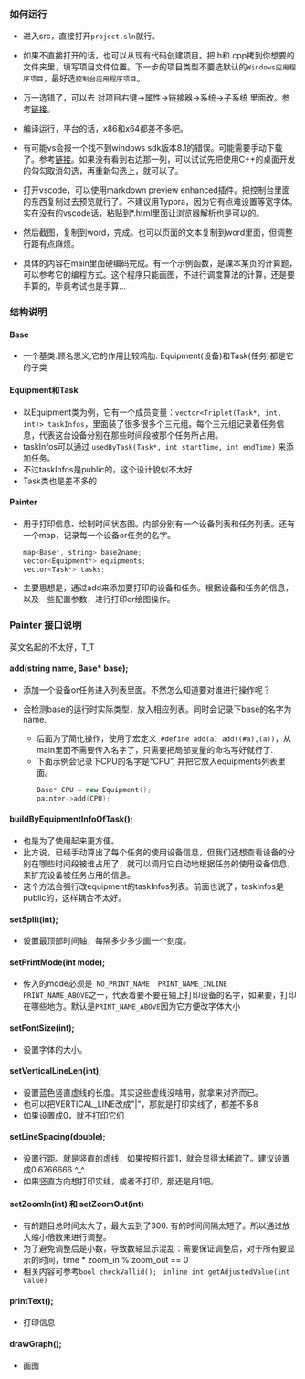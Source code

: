 ### 如何运行

- 进入src，直接打开```project.sln```就行。
- 如果不直接打开的话，也可以从现有代码创建项目。把.h和.cpp拷到你想要的文件夹里，填写项目文件位置。下一步的项目类型不要选默认的```Windows应用程序项目```，最好选```控制台应用程序项目```。
- 万一选错了，可以去 对项目右键->属性->链接器->系统->子系统 里面改。参考[链接](https://blog.csdn.net/jjookkeerr95/article/details/102844562)。  

- 编译运行，平台的话，x86和x64都差不多吧。

- 有可能vs会报一个找不到windows sdk版本8.1的错误。可能需要手动下载了。参考[链接](https://blog.csdn.net/qq_41727666/article/details/84330959)。如果没有看到右边那一列，可以试试先把使用C++的桌面开发的勾勾取消勾选，再重新勾选上，就可以了。

- 打开vscode，可以使用markdown preview enhanced插件。把控制台里面的东西复制过去预览就行了。不建议用Typora，因为它有点难设置等宽字体。实在没有的vscode话，粘贴到*.html里面让浏览器解析也是可以的。

- 然后截图，复制到word，完成。也可以页面的文本复制到word里面，但调整行距有点麻烦。
- 具体的内容在main里面硬编码完成。有一个示例函数，是课本某页的计算题，可以参考它的编程方式。这个程序只能画图，不进行调度算法的计算，还是要手算的，毕竟考试也是手算...

### 结构说明

#### Base

  - 一个基类.顾名思义,它的作用比较鸡肋. Equipment(设备)和Task(任务)都是它的子类

#### Equipment和Task

  - 以Equipment类为例，它有一个成员变量：```vector<Triplet(Task*, int, int)> taskInfos```，里面装了很多很多个三元组。每个三元组记录着任务信息，代表这台设备分别在那些时间段被那个任务所占用。
  - taskInfos可以通过 ```usedByTask(Task*, int startTime, int endTime)``` 来添加任务。
  - 不过taskInfos是public的，这个设计貌似不太好
  - Task类也是差不多的

#### Painter

  - 用于打印信息、绘制时间状态图。内部分别有一个设备列表和任务列表。还有一个map，记录每一个设备or任务的名字。

    ```cpp
    map<Base*, string> base2name;
    vector<Equipment*> equipments;
    vector<Task*> tasks;
    ```

  - 主要思想是，通过add来添加要打印的设备和任务。根据设备和任务的信息，以及一些配置参数，进行打印or绘图操作。

### Painter 接口说明

英文名起的不太好，T_T

#### add(string name, Base* base);

  - 添加一个设备or任务进入列表里面。不然怎么知道要对谁进行操作呢？
  
- 会检测base的运行时实际类型，放入相应列表。同时会记录下base的名字为name.
  - 后面为了简化操作，使用了宏定义``` #define add(a) add((#a),(a))```，从main里面不需要传入名字了，只需要把局部变量的命名写好就行了.
  - 下面示例会记录下CPU的名字是“CPU”, 并把它放入equipments列表里面。
    ```cpp
    Base* CPU = new Equipment();
    painter->add(CPU);
    ```

#### buildByEquipmentInfoOfTask();

- 也是为了使用起来更方便。
- 比方说，已经手动算出了每个任务的使用设备信息，但我们还想查看设备的分别在哪些时间段被谁占用了，就可以调用它自动地根据任务的使用设备信息，来扩充设备被任务占用的信息。
- 这个方法会强行改equipment的taskInfos列表。前面也说了，taskInfos是public的，这样耦合不太好。

#### setSplit(int);

- 设置最顶部时间轴，每隔多少多少画一个刻度。

#### setPrintMode(int mode);

- 传入的mode必须是``` NO_PRINT_NAME  PRINT_NAME_INLINE  PRINT_NAME_ABOVE```之一，代表着要不要在轴上打印设备的名字，如果要，打印在哪些地方。默认是```PRINT_NAME_ABOVE```因为它方便改字体大小

#### setFontSize(int);

- 设置字体的大小。

#### setVerticalLineLen(int);

- 设置蓝色竖直虚线的长度。其实这些虚线没啥用，就拿来对齐而已。
- 也可以把VERTICAL_LINE改成"|"，那就是打印实线了，都差不多8
- 如果设置成0，就不打印它们
#### setLineSpacing(double);

- 设置行距。就是竖直的虚线，如果按照行距1，就会显得太稀疏了。建议设置成0.6766666  ^_^
- 如果竖直方向想打印实线，或者不打印，那还是用1吧。

#### setZoomIn(int) 和 setZoomOut(int)

- 有的题目总时间太大了，最大去到了300.  有的时间间隔太短了。所以通过放大缩小倍数来进行调整。
- 为了避免调整后是小数，导致数轴显示混乱：需要保证调整后，对于所有要显示的时间，time * zoom_in  % zoom_out == 0
- 相关内容可参考```bool checkVallid();``` ``` inline int getAdjustedValue(int value)```

#### printText();

- 打印信息

#### drawGraph();

- 画图
